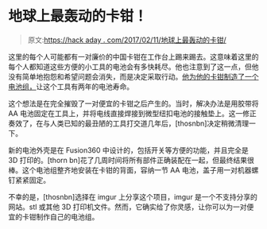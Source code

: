 # 地球上最轰动的卡钳！

> 原文:[https://hack aday . com/2017/02/11/地球上最轰动的卡钳/](https://hackaday.com/2017/02/11/the-most-sensational-calipers-on-the-planet/)

这里的每个人可能都有一对廉价的中国卡钳在工作台上踢来踢去。这意味着这里的每个人都知道这些方便的小工具的电池会有多快耗尽。他也注意到了这一点，但他没有简单地抱怨和希望问题会消失，而是决定采取行动。[他为他的卡钳制造了一个电池组，](http://imgur.com/a/D2T6x)让这个工具有两年的电池寿命。

这个想法是在完全摧毁了一对便宜的卡钳之后产生的。当时，解决办法是用胶带将 AA 电池固定在工具上，并将电线直接焊接到微型纽扣电池的接触垫上。这一修正奏效了，在与人类已知的最丑陋的工具打交道几年后，[thosnbn]决定稍微清理一下。

新的电池外壳是在 Fusion360 中设计的，包括开关等方便的功能，并且完全是 3D 打印的。[thorn bn]花了几周时间将所有部件正确装配在一起，但最终结果很棒。这个电池组整齐地安装在卡钳的背面，容纳一节 AA 电池，盖子用一对机器螺钉紧紧固定。

不幸的是，[thosnbn]选择在 imgur 上分享这个项目，imgur 是一个不支持分享的网站。stl 或其他 3D 打印机文件。然而，它确实给了你灵感，让你可以为一对便宜的卡钳制作自己的电池组。